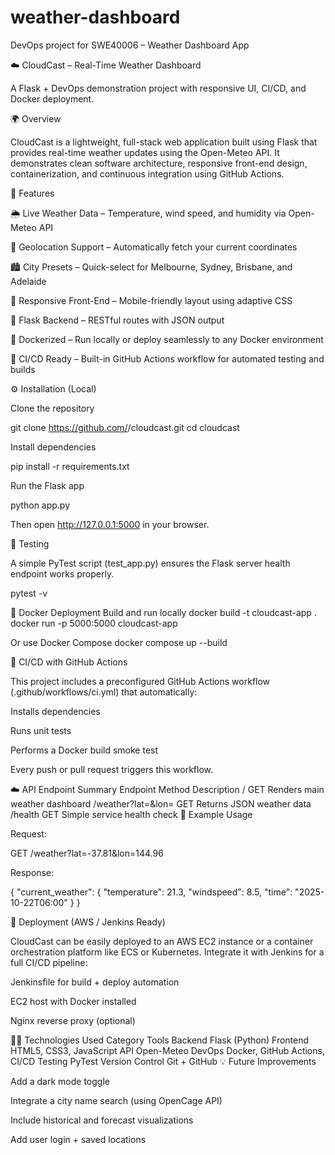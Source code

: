 # weather-dashboard
DevOps project for SWE40006 – Weather Dashboard App

☁️ CloudCast – Real-Time Weather Dashboard

A Flask + DevOps demonstration project with responsive UI, CI/CD, and Docker deployment.

🌍 Overview

CloudCast is a lightweight, full-stack web application built using Flask that provides real-time weather updates using the Open-Meteo API.
It demonstrates clean software architecture, responsive front-end design, containerization, and continuous integration using GitHub Actions.

🧠 Features

🌦 Live Weather Data – Temperature, wind speed, and humidity via Open-Meteo API

📍 Geolocation Support – Automatically fetch your current coordinates

🏙️ City Presets – Quick-select for Melbourne, Sydney, Brisbane, and Adelaide

📱 Responsive Front-End – Mobile-friendly layout using adaptive CSS

🧩 Flask Backend – RESTful routes with JSON output

🐳 Dockerized – Run locally or deploy seamlessly to any Docker environment

🔁 CI/CD Ready – Built-in GitHub Actions workflow for automated testing and builds

⚙️ Installation (Local)

Clone the repository

git clone https://github.com/<your-username>/cloudcast.git
cd cloudcast


Install dependencies

pip install -r requirements.txt


Run the Flask app

python app.py


Then open http://127.0.0.1:5000
 in your browser.

🧪 Testing

A simple PyTest script (test_app.py) ensures the Flask server health endpoint works properly.

pytest -v

🐳 Docker Deployment
Build and run locally
docker build -t cloudcast-app .
docker run -p 5000:5000 cloudcast-app

Or use Docker Compose
docker compose up --build

🔄 CI/CD with GitHub Actions

This project includes a preconfigured GitHub Actions workflow (.github/workflows/ci.yml) that automatically:

Installs dependencies

Runs unit tests

Performs a Docker build smoke test

Every push or pull request triggers this workflow.

☁️ API Endpoint Summary
Endpoint	Method	Description
/	GET	Renders main weather dashboard
/weather?lat=<LAT>&lon=<LON>	GET	Returns JSON weather data
/health	GET	Simple service health check
🧭 Example Usage

Request:

GET /weather?lat=-37.81&lon=144.96


Response:

{
  "current_weather": {
    "temperature": 21.3,
    "windspeed": 8.5,
    "time": "2025-10-22T06:00"
  }
}

🚀 Deployment (AWS / Jenkins Ready)

CloudCast can be easily deployed to an AWS EC2 instance or a container orchestration platform like ECS or Kubernetes.
Integrate it with Jenkins for a full CI/CD pipeline:

Jenkinsfile for build + deploy automation

EC2 host with Docker installed

Nginx reverse proxy (optional)

🧑‍💻 Technologies Used
Category	Tools
Backend	Flask (Python)
Frontend	HTML5, CSS3, JavaScript
API	Open-Meteo
DevOps	Docker, GitHub Actions, CI/CD
Testing	PyTest
Version Control	Git + GitHub
💡 Future Improvements

Add a dark mode toggle

Integrate a city name search (using OpenCage API)

Include historical and forecast visualizations

Add user login + saved locations
